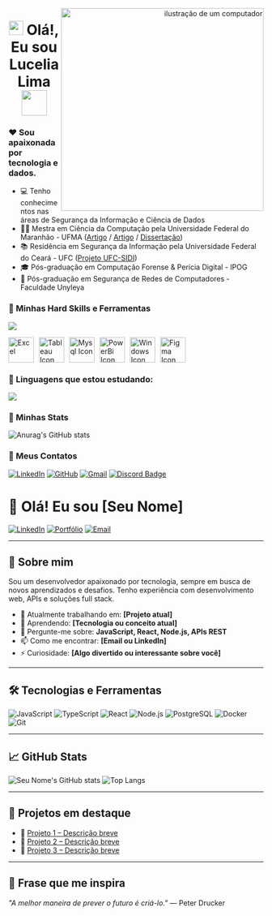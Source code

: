 <p align="right">
  <img src="https://media.giphy.com/media/paTz7UZbPfTZFRYnnB/giphy.gif"1622566380" alt="ilustração de um computador" min-width="400px" max-width="400px" width="400px" align="right">
</p>




<h1 align="center">
<img src="https://media.giphy.com/media/hvRJCLFzcasrR4ia7z/giphy.gif" width="28">
Olá!, Eu sou Lucelia Lima<img src="https://media.giphy.com/media/kMbO7PDtEDB3nebirI/giphy.gif" width="50">
</h1>


### ❤️ Sou apaixonada por tecnologia e dados.

- 💻 Tenho conhecimentos nas áreas de Segurança da Informação e Ciência de Dados
- 👩‍🎓 Mestra em Ciência da Computação pela Universidade Federal do Maranhão - UFMA ([Artigo](https://sol.sbc.org.br/index.php/sbsi_estendido/article/view/21602) / [Artigo](https://ojs.observatoriolatinoamericano.com/ojs/index.php/olel/article/view/3352) / [Dissertação](https://tedebc.ufma.br/jspui/handle/tede/4731)) 
 - 📚 Residência em Segurança da Informação pela Universidade Federal do Ceará - UFC ([Projeto UFC-SIDI](https://github.com/Projeto-UFC-SiDi/projeto-ufc-sidi))
 - 🎓 Pós-graduação em Computação Forense & Perícia Digital - IPOG
 - 📒 Pós-graduação em Segurança de Redes de Computadores - Faculdade Unyleya


### 🚀 Minhas Hard Skills e Ferramentas

<p align="left">
  <a href="https://skillicons.dev">
    <img src="https://skillicons.dev/icons?i=python,postgres,git,aws,github,linux,powershell,vscode,notion,sklearn" />
  </a>
</p>

<!--![SQLServer](https://img.shields.io/badge/SQLServer-%23DB2A20.svg?style=flat-square&labelColor=%23414141&logo=microsoftsqlserver&logoColor=white)-->


<div style="display: flex; align-items: center; gap: 10px;">
  <img src="https://img.icons8.com/?size=100&id=UECmBSgBOvPT&format=png&color=000000" alt="Excel" width="50">
  <img src="https://img.icons8.com/?size=100&id=9Kvi1p1F0tUo&format=png&color=000000" alt="Tableau Icon" width="50">
  <img src="https://img.icons8.com/?size=100&id=UFXRpPFebwa2&format=png&color=000000" alt="Mysql Icon" width="50">
  <img src="https://img.icons8.com/?size=100&id=3sGOUDo9nJ4k&format=png&color=000000" alt="PowerBi Icon" width="50">
  <img src="https://img.icons8.com/?size=100&id=TuXN3JNUBGOT&format=png&color=000000" alt="Windows Icon" width="50">
  <img src="https://img.icons8.com/?size=100&id=W0YEwBDDfTeu&format=png&color=000000" alt="Figma Icon" width="50">
</div>





          
### 📕 Linguagens que estou estudando:

<p align="left">
  <a href="https://skillicons.dev">
    <img src="https://skillicons.dev/icons?i=javascript,java,r,mongodb" />
  </a>
</p>
          
          
  
### 📌 Minhas Stats
![Anurag's GitHub stats](https://github-readme-stats.vercel.app/api?username=LuceliaLima&show_icons=true&theme=radical)



### 📱 Meus Contatos

[![LinkedIn](https://img.shields.io/badge/LinkedIn-0077B5?style=for-the-badge&logo=linkedin&logoColor=white)](https://www.linkedin.com/in/lucelialima/)
[![GitHub](https://img.shields.io/badge/GitHub-000?style=for-the-badge&logo=github&logoColor=30A3DC)](https://github.com/LuceliaLima)
[![Gmail](https://img.shields.io/badge/-celia.lsouza@gmail.com-c14438?style=flat-square&logo=Gmail&logoColor=white&link=mailto:celia.lsouza@gmail.com)](mailto:celia.lsouza@gmail.com)
[![Discord Badge](https://img.shields.io/badge/Discord-5865F2?style=for-the-badge&logo=discord&logoColor=white)](https://discord.gg/975867179989889054)









# 👋 Olá! Eu sou [Seu Nome]

[![LinkedIn](https://img.shields.io/badge/LinkedIn-blue?style=flat&logo=linkedin)](https://www.linkedin.com/in/seu-perfil)
[![Portfólio](https://img.shields.io/badge/Portf%C3%B3lio-000?style=flat&logo=github)](https://seuportfolio.com)
[![Email](https://img.shields.io/badge/Email-D14836?style=flat&logo=gmail&logoColor=white)](mailto:seuemail@gmail.com)

---

## 🧠 Sobre mim

Sou um desenvolvedor apaixonado por tecnologia, sempre em busca de novos aprendizados e desafios. Tenho experiência com desenvolvimento web, APIs e soluções full stack.

- 🔭 Atualmente trabalhando em: **[Projeto atual]**
- 🌱 Aprendendo: **[Tecnologia ou conceito atual]**
- 💬 Pergunte-me sobre: **JavaScript, React, Node.js, APIs REST**
- 📫 Como me encontrar: **[Email ou LinkedIn]**
- ⚡ Curiosidade: **[Algo divertido ou interessante sobre você]**

---

## 🛠️ Tecnologias e Ferramentas

![JavaScript](https://img.shields.io/badge/-JavaScript-black?style=flat&logo=javascript)
![TypeScript](https://img.shields.io/badge/-TypeScript-3178C6?style=flat&logo=typescript)
![React](https://img.shields.io/badge/-React-61DAFB?style=flat&logo=react)
![Node.js](https://img.shields.io/badge/-Node.js-339933?style=flat&logo=node.js)
![PostgreSQL](https://img.shields.io/badge/-PostgreSQL-336791?style=flat&logo=postgresql)
![Docker](https://img.shields.io/badge/-Docker-2496ED?style=flat&logo=docker)
![Git](https://img.shields.io/badge/-Git-F05032?style=flat&logo=git)

---

## 📈 GitHub Stats

![Seu Nome's GitHub stats](https://github-readme-stats.vercel.app/api?username=seuusuario&show_icons=true&theme=tokyonight)
![Top Langs](https://github-readme-stats.vercel.app/api/top-langs/?username=seuusuario&layout=compact&theme=tokyonight)

---

## 🚀 Projetos em destaque

- 🔗 [Projeto 1 – Descrição breve](https://github.com/seuusuario/projeto1)
- 🔗 [Projeto 2 – Descrição breve](https://github.com/seuusuario/projeto2)
- 🔗 [Projeto 3 – Descrição breve](https://github.com/seuusuario/projeto3)

---

## 💬 Frase que me inspira

_"A melhor maneira de prever o futuro é criá-lo."_ — Peter Drucker





<!--
**LuceliaLima/LuceliaLima** is a ✨ _special_ ✨ repository because its `README.md` (this file) appears on your GitHub profile.

Here are some ideas to get you started:

- 🔭 I’m currently working on ...
- 🌱 I’m currently learning ...
- 👯 I’m looking to collaborate on ...
- 🤔 I’m looking for help with ...
- 💬 Ask me about ...
- 📫 How to reach me: ...
- 😄 Pronouns: ...
- ⚡ Fun fact: ...
-->
